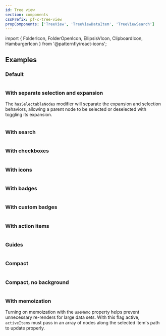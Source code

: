 ```yaml
---
id: Tree view
section: components
cssPrefix: pf-c-tree-view
propComponents: ['TreeView', 'TreeViewDataItem', 'TreeViewSearch']
---
```


import { FolderIcon, FolderOpenIcon, EllipsisVIcon, ClipboardIcon, HamburgerIcon } from '@patternfly/react-icons';

## Examples

### Default

```ts file="./TreeViewDefault.tsx"
```

### With separate selection and expansion

The `hasSelectableNodes` modifier will separate the expansion and selection behaviors, allowing a parent node to be selected or deselected with toggling its expansion.

```ts file="./TreeViewSelectableNodes.tsx"
```

### With search

```ts file="./TreeViewWithSearch.tsx"
```

### With checkboxes

``` ts file="./TreeViewCheckbox.tsx"
```

### With icons

```ts file="./TreeViewIcon.tsx"
```

### With badges

```ts file="./TreeViewBadges.tsx"
```

### With custom badges

```ts file="./TreeViewCustomBadges.tsx"
```

### With action items

```ts file="./TreeViewIconActionItems.tsx"
```

### Guides

```ts file="./TreeViewGuides.tsx"
```

### Compact

```ts file="./TreeViewCompact.tsx"
```

### Compact, no background

```ts file="./TreeViewCompactNoBackground.tsx"
```

### With memoization

Turning on memoization with the `useMemo` property helps prevent unnecessary re-renders for large data sets. With this flag active, `activeItems` must pass in an array of nodes along the selected item's path to update properly.

```ts file="./TreeViewMemo.tsx"
```
